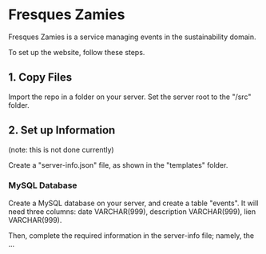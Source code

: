 # Fresques Zamies
Fresques Zamies is a service managing events in the sustainability domain.

To set up the website, follow these steps.
## 1. Copy Files
Import the repo in a folder on your server. Set the server root to the "<repo folder>/src" folder.
## 2. Set up Information
(note: this is not done currently)

Create a "server-info.json" file, as shown in the "templates" folder.

### MySQL Database
Create a MySQL database on your server, and create a table "events". It will need three columns: date VARCHAR(999), description VARCHAR(999), lien VARCHAR(999).

Then, complete the required information in the server-info file; namely, the ...
